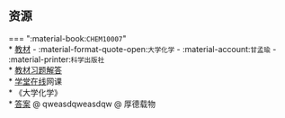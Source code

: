 ## 资源  
=== ":material-book:`CHEM10007`"  
    * [教材](https://api.mir6.com/api/lanzou?url=https://cqu-openlib.lanzout.com/iNxBi2dasetc&down=true) - :material-format-quote-open:`大学化学` - :material-account:`甘孟瑜` - :material-printer:`科学出版社`  
        * [教材习题解答](https://api.mir6.com/api/lanzou?url=https://cqu-openlib.lanzout.com/igkX32daslbg&down=true)  
    * [学堂在线](https://www.xuetangx.com/)网课  
        * 《大学化学》  
            * [答案](https://api.mir6.com/api/lanzou?url=https://cqu-openlib.lanzout.com/itWtZ2iand9g&down=true) @ qweasdqweasdqw @ 厚德载物  